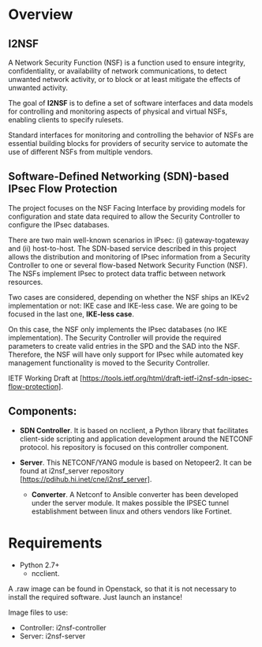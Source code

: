 # Overview

## I2NSF
A Network Security Function (NSF) is a function used to ensure integrity, confidentiality, or availability of network communications, to detect unwanted network activity, or to block or at least mitigate the effects of unwanted activity.

The goal of **I2NSF** is to define a set of software interfaces and data models for controlling and monitoring aspects of physical and virtual NSFs, enabling clients to specify rulesets. 

Standard interfaces for monitoring and controlling the behavior of NSFs are essential building blocks for providers of security service to automate the use of different NSFs from multiple vendors. 


## Software-Defined Networking (SDN)-based IPsec Flow Protection

The project focuses on the NSF Facing Interface by providing models for configuration and state data required to allow the Security Controller to configure the IPsec databases.

There are two main well-known scenarios in IPsec: (i) gateway-togateway and (ii) host-to-host. The SDN-based service described in this project allows the distribution and monitoring of IPsec information from a Security Controller to one or several flow-based Network Security Function (NSF). The NSFs implement IPsec to protect data traffic between network resources.

Two cases are considered, depending on whether the NSF ships an IKEv2 implementation or not: IKE case and IKE-less case. We are going to be focused in the last one, **IKE-less case**.

On this case, the NSF only implements the IPsec databases (no IKE implementation). The Security Controller will provide the required parameters to create valid entries in the SPD and the SAD into the NSF. Therefore, the NSF will have only support for IPsec while automated key management functionality is moved to the Security Controller.

IETF Working Draft at [https://tools.ietf.org/html/draft-ietf-i2nsf-sdn-ipsec-flow-protection].

## Components:

- **SDN Controller**. It is based on ncclient, a Python library that facilitates client-side scripting and application development around the NETCONF protocol. his repository is focused on this controller component.

- **Server**. This NETCONF/YANG module is based on Netopeer2. It can be found at i2nsf_server repository [https://pdihub.hi.inet/cne/i2nsf_server].
	- **Converter**. A Netconf to Ansible converter has been developed under the server module. It makes possible the IPSEC tunnel establishment between linux and others vendors like Fortinet.

# Requirements
- Python 2.7+
	- ncclient. 

A .raw image can be found in Openstack, so that it is not necessary to install the required software. Just launch an instance!

Image files to use:
- Controller: i2nsf-controller
- Server: i2nsf-server
